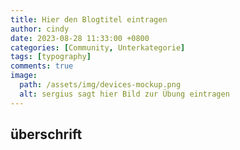 ```yaml
---
title: Hier den Blogtitel eintragen
author: cindy
date: 2023-08-28 11:33:00 +0800
categories: [Community, Unterkategorie]
tags: [typography]
comments: true
image:
  path: /assets/img/devices-mockup.png
  alt: sergius sagt hier Bild zur Übung eintragen
---
```


## überschrift